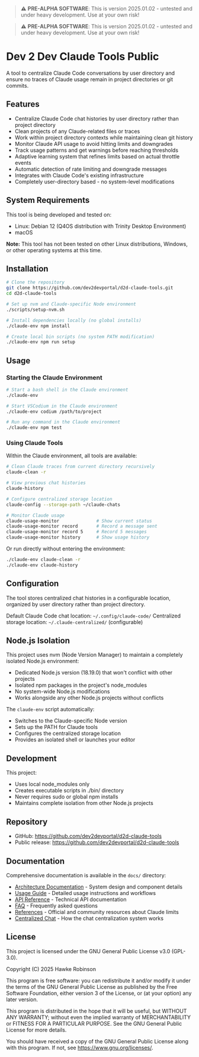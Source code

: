> ⚠️ **PRE-ALPHA SOFTWARE**: This is version 2025.01.02 - untested and under heavy development. Use at your own risk!

> ⚠️ **PRE-ALPHA SOFTWARE**: This is version 2025.01.02 - untested and under heavy development. Use at your own risk!

# Dev 2 Dev Claude Tools Public

A tool to centralize Claude Code conversations by user directory and ensure no traces of Claude usage remain in project directories or git commits.

## Features

- Centralize Claude Code chat histories by user directory rather than project directory
- Clean projects of any Claude-related files or traces
- Work within project directory contexts while maintaining clean git history
- Monitor Claude API usage to avoid hitting limits and downgrades
- Track usage patterns and get warnings before reaching thresholds
- Adaptive learning system that refines limits based on actual throttle events
- Automatic detection of rate limiting and downgrade messages
- Integrates with Claude Code's existing infrastructure
- Completely user-directory based - no system-level modifications

## System Requirements

This tool is being developed and tested on:
- Linux: Debian 12 (Q4OS distribution with Trinity Desktop Environment)
- macOS

**Note:** This tool has not been tested on other Linux distributions, Windows, or other operating systems at this time.

## Installation

```bash
# Clone the repository
git clone https://github.com/dev2devportal/d2d-claude-tools.git
cd d2d-claude-tools

# Set up nvm and Claude-specific Node environment
./scripts/setup-nvm.sh

# Install dependencies locally (no global installs)
./claude-env npm install

# Create local bin scripts (no system PATH modification)
./claude-env npm run setup
```

## Usage

### Starting the Claude Environment

```bash
# Start a bash shell in the Claude environment
./claude-env

# Start VSCodium in the Claude environment
./claude-env codium /path/to/project

# Run any command in the Claude environment
./claude-env npm test
```

### Using Claude Tools

Within the Claude environment, all tools are available:

```bash
# Clean Claude traces from current directory recursively
claude-clean -r

# View previous chat histories
claude-history

# Configure centralized storage location
claude-config --storage-path ~/claude-chats

# Monitor Claude usage
claude-usage-monitor              # Show current status
claude-usage-monitor record       # Record a message sent
claude-usage-monitor record 5     # Record 5 messages
claude-usage-monitor history      # Show usage history
```

Or run directly without entering the environment:

```bash
./claude-env claude-clean -r
./claude-env claude-history
```

## Configuration

The tool stores centralized chat histories in a configurable location, organized by user directory rather than project directory.

Default Claude Code chat location: `~/.config/claude-code/`
Centralized storage location: `~/.claude-centralized/` (configurable)

## Node.js Isolation

This project uses nvm (Node Version Manager) to maintain a completely isolated Node.js environment:
- Dedicated Node.js version (18.19.0) that won't conflict with other projects
- Isolated npm packages in the project's node_modules
- No system-wide Node.js modifications
- Works alongside any other Node.js projects without conflicts

The `claude-env` script automatically:
- Switches to the Claude-specific Node version
- Sets up the PATH for Claude tools
- Configures the centralized storage location
- Provides an isolated shell or launches your editor

## Development

This project:
- Uses local node_modules only
- Creates executable scripts in ./bin/ directory
- Never requires sudo or global npm installs
- Maintains complete isolation from other Node.js projects

## Repository

- GitHub: https://github.com/dev2devportal/d2d-claude-tools
- Public release: https://github.com/dev2devportal/d2d-claude-tools

## Documentation

Comprehensive documentation is available in the `docs/` directory:

- [Architecture Documentation](docs/ARCHITECTURE.md) - System design and component details
- [Usage Guide](docs/USAGE_GUIDE.md) - Detailed usage instructions and workflows
- [API Reference](docs/API_REFERENCE.md) - Technical API documentation
- [FAQ](docs/FAQ.md) - Frequently asked questions
- [References](docs/REFERENCES.md) - Official and community resources about Claude limits
- [Centralized Chat](docs/CENTRALIZED_CHAT.md) - How the chat centralization system works

## License

This project is licensed under the GNU General Public License v3.0 (GPL-3.0).

Copyright (C) 2025 Hawke Robinson



This program is free software: you can redistribute it and/or modify
it under the terms of the GNU General Public License as published by
the Free Software Foundation, either version 3 of the License, or
(at your option) any later version.

This program is distributed in the hope that it will be useful,
but WITHOUT ANY WARRANTY; without even the implied warranty of
MERCHANTABILITY or FITNESS FOR A PARTICULAR PURPOSE. See the
GNU General Public License for more details.

You should have received a copy of the GNU General Public License
along with this program. If not, see <https://www.gnu.org/licenses/>.